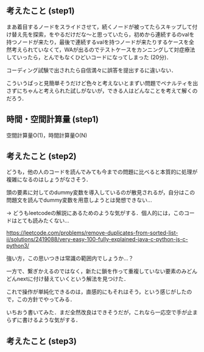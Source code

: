 ## 考えたこと (step1)
まあ着目するノードをスライドさせて，続くノードが被ってたらスキップして付け替え先を探索，をやるだけだな〜と思っていたら，初めから連続するのvalを持つノードが来たり，最後で連続するvalを持つノードが来たりするケースを全然考えられていなくて，WAが出るのでテストケースをカンニングして対症療法していったら，とんでもなくひどいコードになってしまった (20分)．

コーディング試験で出されたら自信満々に誤答を提出するに違いない．

こういうぱっと見簡単そうだけど色々と考えないとまずい問題でペナルティを出さずにちゃんと考えられた試しがないが，できる人はどんなことを考えて解くのだろう．

## 時間・空間計算量 (step1)
空間計算量O(1)，時間計算量O(N)

## 考えたこと (step2)
どうも，他の人のコードを読んでみても今までの問題に比べると本質的に処理が複雑になるのはしょうがなさそう．

頭の要素に対してのdummy変数を導入しているのが散見されるが，自分はこの問題文を読んでdummy変数を用意しようとは発想できない...

-> どうもleetcodeの解説にあるためのような気がする．個人的には，このコードはとても読みたくない...

https://leetcode.com/problems/remove-duplicates-from-sorted-list-ii/solutions/2419088/very-easy-100-fully-explained-java-c-python-js-c-python3/

強い方，この思いつきは常識の範囲内でしょうか...？

一方で、繋ぎかえるのではなく，新たに鎖を作って重複していない要素のみどんどんnextに付け替えていくという解法を見つけた．

これで操作が単純化できるのは，直感的にもそれはそう，という感じがしたので，この方針でやってみる．

いちおう書いてみた．まだ全然改良はできそうだが，これなら一応空で手が止まらずに書けるような気がする．

## 考えたこと (step3)

